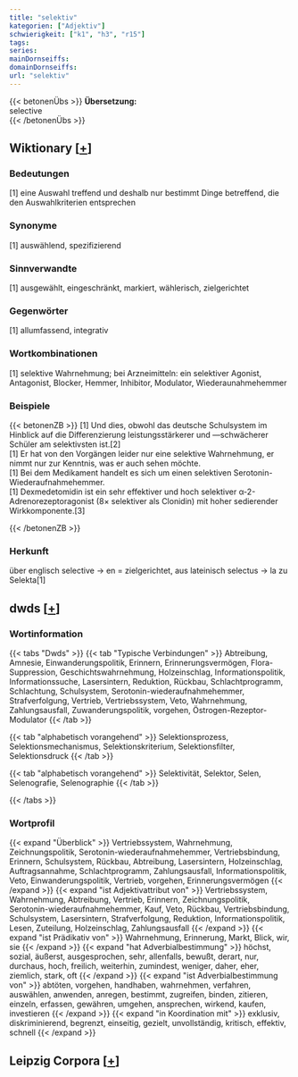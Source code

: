 ```yaml
---
title: "selektiv"
kategorien: ["Adjektiv"]
schwierigkeit: ["k1", "h3", "r15"]
tags:
series:
mainDornseiffs:
domainDornseiffs:
url: "selektiv"
---
```


{{< betonenÜbs >}}
**Übersetzung:**  
selective  
{{< /betonenÜbs >}}

## Wiktionary [[+](https://de.wiktionary.org/wiki/selektiv)]

### Bedeutungen
[1] eine Auswahl treffend und deshalb nur bestimmt Dinge betreffend, die den Auswahlkriterien entsprechen  

### Synonyme
[1] auswählend, spezifizierend  

### Sinnverwandte
[1] ausgewählt, eingeschränkt, markiert, wählerisch, zielgerichtet  

### Gegenwörter
[1] allumfassend, integrativ  

### Wortkombinationen
[1] selektive Wahrnehmung; bei Arzneimitteln: ein selektiver Agonist, Antagonist, Blocker, Hemmer, Inhibitor, Modulator, Wiederaunahmehemmer  

### Beispiele
{{< betonenZB >}}
[1] Und dies, obwohl das deutsche Schulsystem im Hinblick auf die Differenzierung leistungsstärkerer und —schwächerer Schüler am selektivsten ist.[2]  
[1] Er hat von den Vorgängen leider nur eine selektive Wahrnehmung, er nimmt nur zur Kenntnis, was er auch sehen möchte.  
[1] Bei dem Medikament handelt es sich um einen selektiven Serotonin-Wiederaufnahmehemmer.  
[1] Dexmedetomidin ist ein sehr effektiver und hoch selektiver α-2-Adrenorezeptoragonist (8× selektiver als Clonidin) mit hoher sedierender Wirkkomponente.[3]  

{{< /betonenZB >}}
### Herkunft
über englisch selective → en = zielgerichtet, aus lateinisch selectus → la zu Selekta[1]  



## dwds [[+](https://www.dwds.de/wb/selektiv)]

### Wortinformation
{{< tabs "Dwds" >}}
{{< tab "Typische Verbindungen" >}}
Abtreibung, Amnesie, Einwanderungspolitik, Erinnern, Erinnerungsvermögen, Flora-Suppression, Geschichtswahrnehmung, Holzeinschlag, Informationspolitik, Informationssuche, Lasersintern, Reduktion, Rückbau, Schlachtprogramm, Schlachtung, Schulsystem, Serotonin-wiederaufnahmehemmer, Strafverfolgung, Vertrieb, Vertriebssystem, Veto, Wahrnehmung, Zahlungsausfall, Zuwanderungspolitik, vorgehen, Östrogen-Rezeptor-Modulator
{{< /tab >}}

{{< tab "alphabetisch vorangehend" >}}
Selektionsprozess, Selektionsmechanismus, Selektionskriterium, Selektionsfilter, Selektionsdruck
{{< /tab >}}

{{< tab "alphabetisch vorangehend" >}}
Selektivität, Selektor, Selen, Selenografie, Selenographie
{{< /tab >}}

{{< /tabs >}}

### Wortprofil
{{< expand "Überblick" >}} Vertriebssystem, Wahrnehmung, Zeichnungspolitik, Serotonin-wiederaufnahmehemmer, Vertriebsbindung, Erinnern, Schulsystem, Rückbau, Abtreibung, Lasersintern, Holzeinschlag, Auftragsannahme, Schlachtprogramm, Zahlungsausfall, Informationspolitik, Veto, Einwanderungspolitik, Vertrieb, vorgehen, Erinnerungsvermögen {{< /expand >}}
{{< expand "ist Adjektivattribut von" >}} Vertriebssystem, Wahrnehmung, Abtreibung, Vertrieb, Erinnern, Zeichnungspolitik, Serotonin-wiederaufnahmehemmer, Kauf, Veto, Rückbau, Vertriebsbindung, Schulsystem, Lasersintern, Strafverfolgung, Reduktion, Informationspolitik, Lesen, Zuteilung, Holzeinschlag, Zahlungsausfall {{< /expand >}}
{{< expand "ist Prädikativ von" >}} Wahrnehmung, Erinnerung, Markt, Blick, wir, sie {{< /expand >}}
{{< expand "hat Adverbialbestimmung" >}} höchst, sozial, äußerst, ausgesprochen, sehr, allenfalls, bewußt, derart, nur, durchaus, hoch, freilich, weiterhin, zumindest, weniger, daher, eher, ziemlich, stark, oft {{< /expand >}}
{{< expand "ist Adverbialbestimmung von" >}} abtöten, vorgehen, handhaben, wahrnehmen, verfahren, auswählen, anwenden, anregen, bestimmt, zugreifen, binden, zitieren, einzeln, erfassen, gewähren, umgehen, ansprechen, wirkend, kaufen, investieren {{< /expand >}}
{{< expand "in Koordination mit" >}} exklusiv, diskriminierend, begrenzt, einseitig, gezielt, unvollständig, kritisch, effektiv, schnell {{< /expand >}}

## Leipzig Corpora [[+](https://corpora.uni-leipzig.de/en/res?word=selektiv&corpusId=deu_newscrawl-public_2018)]

